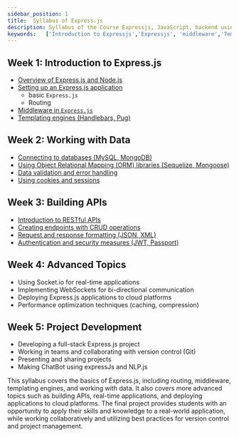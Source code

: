```yaml
---
sidebar_position: 1
title:  Syllabus of Express.js
description: Syllabus of the Course Expressjs, JavaScript, backend using NodeJS
keywords:   ['Introduction to Expressjs','Expressjs', 'middleware','Templating engines (Handlebars, Pug)','Handlebars', 'Pug','Connecting to databases (MySQL, MongoDB)','cookies and sessions']
---
```


## Week 1: Introduction to Express.js

- [Overview of Express.js and Node.js](/expressjs/intro-express/introduction)
- [Setting up an Express.js application](/expressjs/intro-express/basic-express)
    - basic `Express.js`
    - Routing
- [Middleware in `Express.js`](/expressjs/intro-express/middleware)
- [Templating engines (Handlebars, Pug)](/expressjs/intro-express/templeteing-engines)

## Week 2: Working with Data

- [Connecting to databases (MySQL, MongoDB)](/expressjs/working-with-data/connecting-to-databases)
- [Using Object Relational Mapping (ORM) libraries (Sequelize, Mongoose)](/expressjs/working-with-data/ORM-libraries)
- [Data validation and error handling](/expressjs/working-with-data/validation-error-data)
- [Using cookies and sessions](/expressjs/working-with-data/cookies-and-sessions)

## Week 3: Building APIs

- [Introduction to RESTful APIs](/expressjs/building-API/restful-api)
- [Creating endpoints with CRUD operations](/expressjs/building-API/cred-op)
- [Request and response formatting (JSON, XML)](/expressjs/building-API/req-and-res-formatting)
- [Authentication and security measures (JWT, Passport)](/expressjs/building-API/authentication-and-security.md)

## Week 4: Advanced Topics

- Using Socket.io for real-time applications
- Implementing WebSockets for bi-directional communication
- Deploying Express.js applications to cloud platforms
- Performance optimization techniques (caching, compression)

## Week 5: Project Development

- Developing a full-stack Express.js project
- Working in teams and collaborating with version control (Git)
- Presenting and sharing projects
- Making ChatBot using expressJs and NLP.js

This syllabus covers the basics of Express.js, including routing, middleware, templating engines, and working with data. It also covers more advanced topics such as building APIs, real-time applications, and deploying applications to cloud platforms. The final project provides students with an opportunity to apply their skills and knowledge to a real-world application, while working collaboratively and utilizing best practices for version control and project management.


 